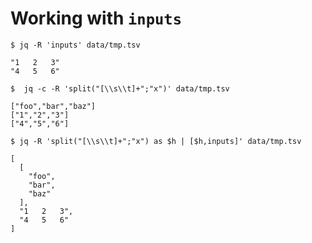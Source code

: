 # Working with `inputs`


```console
$ jq -R 'inputs' data/tmp.tsv

"1   2   3"
"4   5   6"
```

```console
$  jq -c -R 'split("[\\s\\t]+";"x")' data/tmp.tsv

["foo","bar","baz"]
["1","2","3"]
["4","5","6"]
```

````console
$ jq -R 'split("[\\s\\t]+";"x") as $h | [$h,inputs]' data/tmp.tsv

[
  [
    "foo",
    "bar",
    "baz"
  ],
  "1   2   3",
  "4   5   6"
]
````
